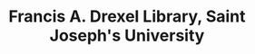 ---
layout: repo
title: "Francis A. Drexel Library, Saint Joseph's University"
id: 14484
permalink: repos/14484/
---